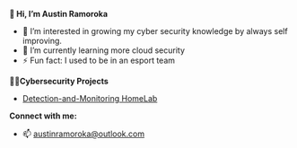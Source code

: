 **👋 Hi, I’m Austin Ramoroka**
- 👀 I’m interested in growing my cyber security knowledge by always self improving.
- 🌱 I’m currently learning more cloud security
- ⚡ Fun fact: I used to be in an esport team

**👨‍💻Cybersecurity Projects**

- [Detection-and-Monitoring HomeLab](https://github.com/Cyberakr21/Detection-and-Monitoring-Homelab/blob/ee720d35bad4dc18f3440f42d09d0ddd6b0638f6/README.md)

**Connect with me:**
- 📫 austinramoroka@outlook.com

<!---
Cyberakr21/Cyberakr21 is a ✨ special ✨ repository because its `README.md` (this file) appears on your GitHub profile.
You can click the Preview link to take a look at your changes.
--->
